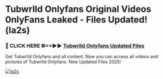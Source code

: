 # Tubwrlld Onlyfans Original Videos 0nlyFans Leaked - Files Updated! (la2s)

<h3>🔴 CLICK HERE 🌐==►► <a href="https://tinyurl.com/ehrbuxhb" rel="nofollow">Tubwrlld Onlyfans Updated Files</a></h3>

Get Tubwrlld Onlyfans and all content. Now you can access all videos and pictures of Tubwrlld Onlyfans. New Updated Files 2025!

[![la2s](https://i.imgur.com/lVYEuWS.gif)](https://tinyurl.com/ehrbuxhb)
